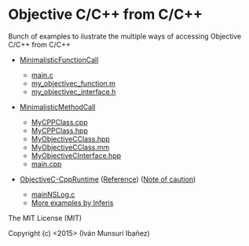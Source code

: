 # Objective C/C++ from C/C++
Bunch of examples to ilustrate the multiple ways of accessing Objective C/C++ from C/C++

- <a href="MinimalisticFunctionCall">MinimalisticFunctionCall</a>
  - <a href="MinimalisticFunctionCall/main.c">main.c</a>
  - <a href="MinimalisticFunctionCall/my_objectivec_function.m">my_objectivec_function.m</a>
  - <a href="MinimalisticFunctionCall/my_objectivec_interface.h">my_objectivec_interface.h</a>

- <a href="MinimalisticMethodCall">MinimalisticMethodCall</a>
  - <a href="MinimalisticMethodCall/MyCPPClass.cpp">MyCPPClass.cpp</a>
  - <a href="MinimalisticMethodCall/MyCPPClass.hpp">MyCPPClass.hpp</a>
  - <a href="MinimalisticMethodCall/MyObjectiveCClass.hpp">MyObjectiveCClass.hpp</a>
  - <a href="MinimalisticMethodCall/MyObjectiveCClass.mm">MyObjectiveCClass.mm</a>
  - <a href="MinimalisticMethodCall/MyObjectiveCInterface.hpp">MyObjectiveCInterface.hpp</a>
  - <a href="MinimalisticMethodCall/main.cpp">main.cpp</a>

- <a href="ObjectiveC-CppRuntime">ObjectiveC-CppRuntime</a> (<a href="https://developer.apple.com/library/mac/documentation/Cocoa/Reference/ObjCRuntimeRef/index.html">Reference</a>) (<a href="http://stackoverflow.com/questions/17263354/why-shouldnt-you-use-objc-msgsend-in-objective-c">Note of caution</a>)
	- <a href="ObjectiveC-CppRuntime/mainNSLog.c">mainNSLog.c</a>
	- <a  href="https://github.com/Inferis/Objective-C-Runtime">More examples by Inferis</a>
	
The MIT License (MIT)

Copyright (c) <2015> (Iván Munsuri Ibañez)
